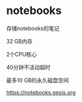 # notebooks
存储notebooks的笔记

32 GB内存

2个CPU核心

40分钟不活动超时

最多10 GB的永久磁盘空间

https://notebooks.gesis.org


